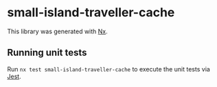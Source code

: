 # small-island-traveller-cache

This library was generated with [Nx](https://nx.dev).

## Running unit tests

Run `nx test small-island-traveller-cache` to execute the unit tests via [Jest](https://jestjs.io).
